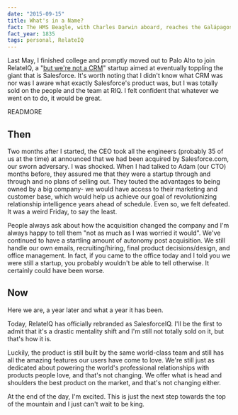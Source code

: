 ```yaml
---
date: "2015-09-15"
title: What's in a Name?
fact: The HMS Beagle, with Charles Darwin aboard, reaches the Galápagos Islands. The ship lands at Chatham or San Cristobal, the easternmost of the archipelago.
fact_year: 1835
tags: personal, RelateIQ
---
```


Last May, I finished college and promptly moved out to Palo Alto to join RelateIQ, a "[but we're not a CRM](https://www.youtube.com/watch?v=-ChppfnazzE&feature=youtu.be&t=1m57s)" startup aimed at eventually toppling the giant that is Salesforce. It's worth noting that I didn't know what CRM was nor was I aware what exactly Salesforce's product was, but I was totally sold on the people and the team at RIQ. I felt confident that whatever we went on to do, it would be great.

READMORE

## Then

Two months after I started, the CEO took all the engineers (probably 35 of us at the time) at announced that we had been acquired by Salesforce.com, our sworn adversary. I was shocked. When I had talked to Adam (our CTO) months before, they assured me that they were a startup through and through and no plans of selling out. They touted the advantages to being owned by a big company- we would have access to their marketing and customer base, which would help us achieve our goal of revolutionizing relationship intelligence years ahead of schedule. Even so, we felt defeated. It was a weird Friday, to say the least.

People always ask about how the acquisition changed the company and I'm always happy to tell them "not as much as I was worried it would". We've continued to have a startling amount of autonomy post acquisition. We still handle our own emails, recruiting/hiring, final product decisions/design, and office management. In fact, if you came to the office today and I told you we were still a startup, you probably wouldn't be able to tell otherwise. It certainly could have been worse.

## Now

Here we are, a year later and what a year it has been.

Today, RelateIQ has officially rebranded as SalesforceIQ. I'll be the first to admit that it's a drastic mentality shift and I'm still not totally sold on it, but that's how it is.

Luckily, the product is still built by the same world-class team and still has all the amazing features our users have come to love. We're still just as dedicated about powering the world's professional relationships with products people love, and that's not changing. We offer what is head and shoulders the best product on the market, and that's not changing either.

At the end of the day, I'm excited. This is just the next step towards the top of the mountain and I just can't wait to be king.

